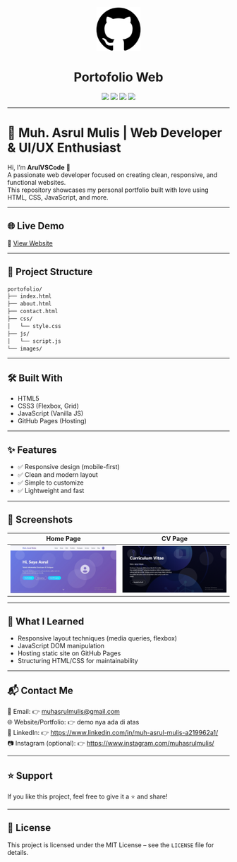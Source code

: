 <p align="center">
  <img src="https://raw.githubusercontent.com/ArulVScode/portofolio/main/images/logo.png" width="100" alt="Logo"/>
</p>

<h1 align="center">Portofolio Web</h1>

<p align="center">
  <img src="https://img.shields.io/badge/status-development-orange" />
  <img src="https://img.shields.io/badge/downloads-10k-success" />
  <img src="https://img.shields.io/badge/version-1.0.0-blue" />
  <img src="https://img.shields.io/badge/license-MIT-green" />
</p>

---

# 🚀 Muh. Asrul Mulis | Web Developer & UI/UX Enthusiast

Hi, I’m **ArulVSCode** 👋  
A passionate web developer focused on creating clean, responsive, and functional websites.  
This repository showcases my personal portfolio built with love using HTML, CSS, JavaScript, and more.

---

## 🌐 Live Demo

🔗 [View Website](https://arulvscode.github.io/portofolio/)  

---

## 📁 Project Structure

```bash
portofolio/
├── index.html
├── about.html
├── contact.html
├── css/
│   └── style.css
├── js/
│   └── script.js
└── images/
```

---

## 🛠️ Built With

- HTML5
- CSS3 (Flexbox, Grid)
- JavaScript (Vanilla JS)
- GitHub Pages (Hosting)

---

## ✨ Features

- ✅ Responsive design (mobile-first)
- ✅ Clean and modern layout
- ✅ Simple to customize
- ✅ Lightweight and fast

---

## 📸 Screenshots

| Home Page |   CV Page   |
|-----------|-------------|
| ![Portofolio](images/Portofolio.png) | ![About](images/about.png) |


---

## 🧠 What I Learned

- Responsive layout techniques (media queries, flexbox)
- JavaScript DOM manipulation
- Hosting static site on GitHub Pages
- Structuring HTML/CSS for maintainability

---

## 📬 Contact Me

📧 Email: 👉 muhasrulmulis@gmail.com  
🌐 Website/Portfolio: 👉 demo nya ada di atas  
💼 LinkedIn: 👉 https://www.linkedin.com/in/muh-asrul-mulis-a219962a1/   
📷 Instagram (optional): 👉 https://www.instagram.com/muhasrulmulis/

---

## ⭐️ Support

If you like this project, feel free to give it a ⭐ and share!

---

## 📝 License

This project is licensed under the MIT License – see the `LICENSE` file for details.
